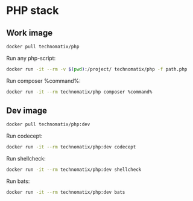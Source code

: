 # PHP stack

## Work image

```bash
docker pull technomatix/php
```

Run any php-script:

```bash
docker run -it --rm -v $(pwd):/project/ technomatix/php -f path.php
```

Run composer %command%:

```bash
docker run -it --rm technomatix/php composer %command%
```

## Dev image

```bash
docker pull technomatix/php:dev
```

Run codecept:

```bash
docker run -it --rm technomatix/php:dev codecept
```

Run shellcheck:

```bash
docker run -it --rm technomatix/php:dev shellcheck
```

Run bats:

```bash
docker run -it --rm technomatix/php:dev bats
```
